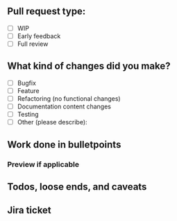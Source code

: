 ## Pull request type:

-   [ ] WIP
-   [ ] Early feedback
-   [ ] Full review

## What kind of changes did you make?

-   [ ] Bugfix
-   [ ] Feature
-   [ ] Refactoring (no functional changes)
-   [ ] Documentation content changes
-   [ ] Testing
-   [ ] Other (please describe):

## Work done in bulletpoints

### Preview if applicable

## Todos, loose ends, and caveats

## Jira ticket
